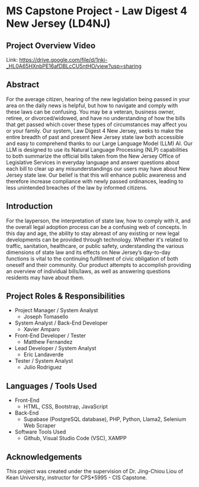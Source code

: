 # MS Capstone Project - Law Digest 4 New Jersey (LD4NJ)

## Project Overview Video
Link: https://drive.google.com/file/d/1nki-_HL0A65HXnbPE16afDBLcCU5ntHO/view?usp=sharing

## Abstract
For the average citizen, hearing of the new legislation being passed in your area on the daily news is helpful, but how to navigate and comply with these laws can be confusing. You may be a veteran, business owner, retiree, or divorced/widowed, and have no understanding of how the bills that get passed which cover these types of circumstances may affect you or your family. Our system, Law Digest 4 New Jersey, seeks to make the entire breadth of past and present New Jersey state law both accessible and easy to comprehend thanks to our Large Language Model (LLM) AI. Our LLM is designed to use its Natural Language Processing (NLP) capabilities to both summarize the official bills taken from the New Jersey Office of Legislative Services in everyday language and answer questions about each bill to clear up any misunderstandings our users may have about New Jersey state law. Our belief is that this will enhance public awareness and therefore increase compliance with newly passed ordinances, leading to less unintended breaches of the law by informed citizens.

## Introduction
For the layperson, the interpretation of state law, how to comply with it, and the overall legal adoption process can be a confusing web of concepts. In this day and age, the ability to stay abreast of any existing or new legal developments can be provided through technology. Whether it's related to traffic, sanitation, healthcare, or public safety, understanding the various dimensions of state law and its effects on New Jersey’s day-to-day functions is vital to the continuing fulfillment of civic obligation of both oneself and their community. Our product attempts to accomplish providing an overview of individual bills/laws, as well as answering questions residents may have about them.

## Project Roles & Responsibilities
- Project Manager / System Analyst
  - Joseph Tomasello
- System Analyst / Back-End Developer
  - Xavier Amparo
- Front-End Developer / Tester
  - Matthew Fernandez
- Lead Developer / System Analyst
  - Eric Landaverde
- Tester / System Analyst
  - Julio Rodriguez

## Languages / Tools Used
- Front-End
  - HTML, CSS, Bootstrap, JavaScript
- Back-End
  - Supabase (PostgreSQL database), PHP, Python, Llama2, Selenium Web Scraper
- Software Tools Used
  - Github, Visual Studio Code (VSC), XAMPP

## Acknowledgements
This project was created under the supervision of Dr. Jing-Chiou Liou of Kean University, instructor for CPS*5995 - CIS Capstone.
